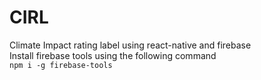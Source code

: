 # CIRL
Climate Impact rating label using react-native and firebase  
Install firebase tools using the following command  
`npm i -g firebase-tools`
